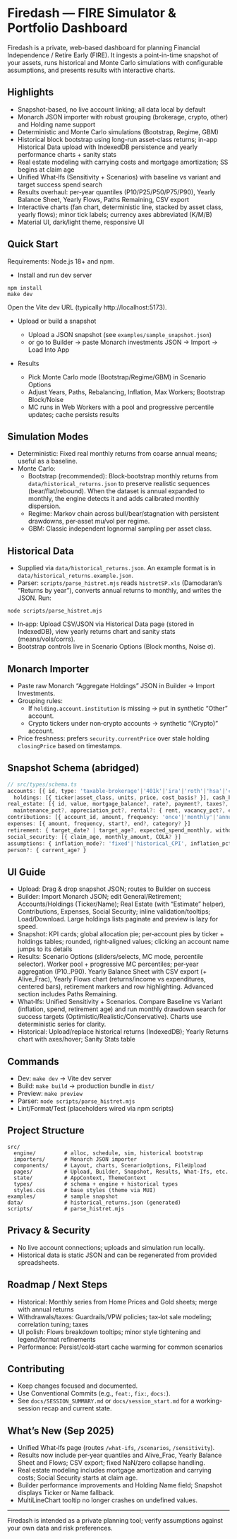 # Firedash — FIRE Simulator & Portfolio Dashboard

Firedash is a private, web-based dashboard for planning Financial Independence / Retire Early (FIRE). It ingests a point-in-time snapshot of your assets, runs historical and Monte Carlo simulations with configurable assumptions, and presents results with interactive charts.

## Highlights
- Snapshot-based, no live account linking; all data local by default
- Monarch JSON importer with robust grouping (brokerage, crypto, other) and Holding name support
- Deterministic and Monte Carlo simulations (Bootstrap, Regime, GBM)
- Historical block bootstrap using long-run asset-class returns; in-app Historical Data upload with IndexedDB persistence and yearly performance charts + sanity stats
- Real estate modeling with carrying costs and mortgage amortization; SS begins at claim age
- Unified What‑Ifs (Sensitivity + Scenarios) with baseline vs variant and target success spend search
- Results overhaul: per‑year quantiles (P10/P25/P50/P75/P90), Yearly Balance Sheet, Yearly Flows, Paths Remaining, CSV export
- Interactive charts (fan chart, deterministic line, stacked by asset class, yearly flows); minor tick labels; currency axes abbreviated (K/M/B)
- Material UI, dark/light theme, responsive UI

## Quick Start
Requirements: Node.js 18+ and npm.

- Install and run dev server
```
npm install
make dev
```
Open the Vite dev URL (typically http://localhost:5173).

- Upload or build a snapshot
  - Upload a JSON snapshot (see `examples/sample_snapshot.json`)
  - or go to Builder → paste Monarch investments JSON → Import → Load Into App

- Results
  - Pick Monte Carlo mode (Bootstrap/Regime/GBM) in Scenario Options
  - Adjust Years, Paths, Rebalancing, Inflation, Max Workers; Bootstrap Block/Noise
  - MC runs in Web Workers with a pool and progressive percentile updates; cache persists results

## Simulation Modes
- Deterministic: Fixed real monthly returns from coarse annual means; useful as a baseline.
- Monte Carlo:
  - Bootstrap (recommended): Block‑bootstrap monthly returns from `data/historical_returns.json` to preserve realistic sequences (bear/flat/rebound). When the dataset is annual expanded to monthly, the engine detects it and adds calibrated monthly dispersion.
  - Regime: Markov chain across bull/bear/stagnation with persistent drawdowns, per‑asset mu/vol per regime.
  - GBM: Classic independent lognormal sampling per asset class.

## Historical Data
- Supplied via `data/historical_returns.json`. An example format is in `data/historical_returns.example.json`.
- Parser: `scripts/parse_histret.mjs` reads `histretSP.xls` (Damodaran’s “Returns by year”), converts annual returns to monthly, and writes the JSON. Run:
```
node scripts/parse_histret.mjs
```
- In‑app: Upload CSV/JSON via Historical Data page (stored in IndexedDB), view yearly returns chart and sanity stats (means/vols/corrs).
- Bootstrap controls live in Scenario Options (Block months, Noise σ).

## Monarch Importer
- Paste raw Monarch “Aggregate Holdings” JSON in Builder → Import Investments.
- Grouping rules:
  - If `holding.account.institution` is missing → put in synthetic “Other” account.
  - Crypto tickers under non‑crypto accounts → synthetic “(Crypto)” account.
- Price freshness: prefers `security.currentPrice` over stale holding `closingPrice` based on timestamps.

## Snapshot Schema (abridged)
```ts
// src/types/schema.ts
accounts: [{ id, type: 'taxable-brokerage'|'401k'|'ira'|'roth'|'hsa'|'cash'|'crypto'|'other',
  holdings: [{ ticker|asset_class, units, price, cost_basis? }], cash_balance? }]
real_estate: [{ id, value, mortgage_balance?, rate?, payment?, taxes?, insurance?,
  maintenance_pct?, appreciation_pct?, rental?: { rent, vacancy_pct?, expenses? }, zip? }]
contributions: [{ account_id, amount, frequency: 'once'|'monthly'|'annual', start?, end? }]
expenses: [{ amount, frequency, start?, end?, category? }]
retirement: { target_date? | target_age?, expected_spend_monthly, withdrawal_strategy? }
social_security: [{ claim_age, monthly_amount, COLA? }]
assumptions: { inflation_mode?: 'fixed'|'historical_CPI', inflation_pct?, rebalancing?: { frequency?, threshold_pct? }, tax_profile? }
person?: { current_age? }
```

## UI Guide
- Upload: Drag & drop snapshot JSON; routes to Builder on success
- Builder: Import Monarch JSON; edit General/Retirement; Accounts/Holdings (Ticker/Name); Real Estate (with “Estimate” helper), Contributions, Expenses, Social Security; inline validation/tooltips; Load/Download. Large holdings lists paginate and preview is lazy for speed.
- Snapshot: KPI cards; global allocation pie; per‑account pies by ticker + holdings tables; rounded, right‑aligned values; clicking an account name jumps to its details
- Results: Scenario Options (sliders/selects, MC mode, percentile selector). Worker pool + progressive MC percentiles; per‑year aggregation (P10..P90). Yearly Balance Sheet with CSV export (+ Alive_Frac), Yearly Flows chart (returns/income vs expenditures, centered bars), retirement markers and row highlighting. Advanced section includes Paths Remaining.
- What‑Ifs: Unified Sensitivity + Scenarios. Compare Baseline vs Variant (inflation, spend, retirement age) and run monthly drawdown search for success targets (Optimistic/Realistic/Conservative). Charts use deterministic series for clarity.
- Historical: Upload/replace historical returns (IndexedDB); Yearly Returns chart with axes/hover; Sanity Stats table

## Commands
- Dev: `make dev`  → Vite dev server
- Build: `make build` → production bundle in `dist/`
- Preview: `make preview`
- Parser: `node scripts/parse_histret.mjs`
- Lint/Format/Test (placeholders wired via npm scripts)

## Project Structure
```
src/
  engine/         # alloc, schedule, sim, historical bootstrap
  importers/      # Monarch JSON importer
  components/     # Layout, charts, ScenarioOptions, FileUpload
  pages/          # Upload, Builder, Snapshot, Results, What‑Ifs, etc.
  state/          # AppContext, ThemeContext
  types/          # schema + engine + historical types
  styles.css      # base styles (theme via MUI)
examples/         # sample snapshot
data/             # historical_returns.json (generated)
scripts/          # parse_histret.mjs
```

## Privacy & Security
- No live account connections; uploads and simulation run locally.
- Historical data is static JSON and can be regenerated from provided spreadsheets.

## Roadmap / Next Steps
- Historical: Monthly series from Home Prices and Gold sheets; merge with annual returns
- Withdrawals/taxes: Guardrails/VPW policies; tax‑lot sale modeling; correlation tuning; taxes
- UI polish: Flows breakdown tooltips; minor style tightening and legend/format refinements
- Performance: Persist/cold‑start cache warming for common scenarios

## Contributing
- Keep changes focused and documented.
- Use Conventional Commits (e.g., `feat:`, `fix:`, `docs:`).
- See `docs/SESSION_SUMMARY.md` or `docs/session_start.md` for a working-session recap and current state.

## What’s New (Sep 2025)
- Unified What‑Ifs page (routes `/what-ifs`, `/scenarios`, `/sensitivity`).
- Results now include per‑year quantiles and Alive_Frac, Yearly Balance Sheet and Flows; CSV export; fixed NaN/zero collapse handling.
- Real estate modeling includes mortgage amortization and carrying costs; Social Security starts at claim age.
- Builder performance improvements and Holding Name field; Snapshot displays Ticker or Name fallback.
- MultiLineChart tooltip no longer crashes on undefined values.

---
Firedash is intended as a private planning tool; verify assumptions against your own data and risk preferences.
